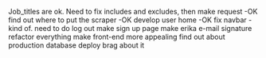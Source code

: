 Job_titles are ok.
Need to fix includes and excludes, then make request -OK
find out where to put the scraper -OK
develop user home -OK
fix navbar - kind of. need to do log out
make sign up page
make erika e-mail signature
refactor everything
make front-end more appealing
find out about production database
deploy
brag about it